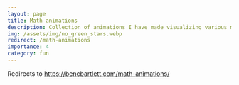 ```yaml
---
layout: page
title: Math animations
description: Collection of animations I have made visualizing various math and physics concepts
img: /assets/img/no_green_stars.webp
redirect: /math-animations
importance: 4
category: fun
---
```


Redirects to https://bencbartlett.com/math-animations/